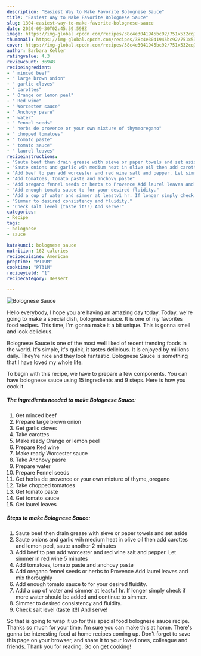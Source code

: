 ```yaml
---
description: "Easiest Way to Make Favorite Bolognese Sauce"
title: "Easiest Way to Make Favorite Bolognese Sauce"
slug: 1304-easiest-way-to-make-favorite-bolognese-sauce
date: 2020-09-30T02:45:59.598Z
image: https://img-global.cpcdn.com/recipes/38c4e3041945bc92/751x532cq70/bolognese-sauce-recipe-main-photo.jpg
thumbnail: https://img-global.cpcdn.com/recipes/38c4e3041945bc92/751x532cq70/bolognese-sauce-recipe-main-photo.jpg
cover: https://img-global.cpcdn.com/recipes/38c4e3041945bc92/751x532cq70/bolognese-sauce-recipe-main-photo.jpg
author: Barbara Keller
ratingvalue: 4.3
reviewcount: 36948
recipeingredient:
- " minced beef"
- " large brown onion"
- " garlic cloves"
- " carottes"
- " Orange or lemon peel"
- " Red wine"
- " Worcester sauce"
- " Anchovy pasre"
- " water"
- " Fennel seeds"
- " herbs de provence or your own mixture of thymeoregano"
- " chopped tomatoes"
- " tomato paste"
- " tomato sauce"
- " laurel leaves"
recipeinstructions:
- "Saute beef then drain grease with sieve or paper towels and set aside"
- "Saute onions and garlic wih medium heat in olive oil then add carottes and lemon peel, saute another 2 minutes"
- "Add beef to pan add worcester and red wine salt and pepper. Let simmer in red wine 5 minutes"
- "Add tomatoes, tomato paste and anchovy paste"
- "Add oregano fennel seeds or herbs to Provence Add laurel leaves and mix thoroughly"
- "Add enough tomato sauce to for your desired fluidity."
- "Add a cup of water and simmer at leastv1 hr. If longer simply check if more water should be added and continue to simmer."
- "Simmer to desired consistency and fluidity."
- "Check salt level (taste it!!) And serve!"
categories:
- Recipe
tags:
- bolognese
- sauce

katakunci: bolognese sauce 
nutrition: 162 calories
recipecuisine: American
preptime: "PT19M"
cooktime: "PT31M"
recipeyield: "1"
recipecategory: Dessert

---
```



![Bolognese Sauce](https://img-global.cpcdn.com/recipes/38c4e3041945bc92/751x532cq70/bolognese-sauce-recipe-main-photo.jpg)

Hello everybody, I hope you are having an amazing day today. Today, we're going to make a special dish, bolognese sauce. It is one of my favorites food recipes. This time, I'm gonna make it a bit unique. This is gonna smell and look delicious.



Bolognese Sauce is one of the most well liked of recent trending foods in the world. It's simple, it's quick, it tastes delicious. It is enjoyed by millions daily. They're nice and they look fantastic. Bolognese Sauce is something that I have loved my whole life.


To begin with this recipe, we have to prepare a few components. You can have bolognese sauce using 15 ingredients and 9 steps. Here is how you cook it.

<!--inarticleads1-->

##### The ingredients needed to make Bolognese Sauce:

1. Get  minced beef
1. Prepare  large brown onion
1. Get  garlic cloves
1. Take  carottes
1. Make ready  Orange or lemon peel
1. Prepare  Red wine
1. Make ready  Worcester sauce
1. Take  Anchovy pasre
1. Prepare  water
1. Prepare  Fennel seeds
1. Get  herbs de provence or your own mixture of thyme,,oregano
1. Take  chopped tomatoes
1. Get  tomato paste
1. Get  tomato sauce
1. Get  laurel leaves




<!--inarticleads2-->

##### Steps to make Bolognese Sauce:

1. Saute beef then drain grease with sieve or paper towels and set aside
1. Saute onions and garlic wih medium heat in olive oil then add carottes and lemon peel, saute another 2 minutes
1. Add beef to pan add worcester and red wine salt and pepper. Let simmer in red wine 5 minutes
1. Add tomatoes, tomato paste and anchovy paste
1. Add oregano fennel seeds or herbs to Provence Add laurel leaves and mix thoroughly
1. Add enough tomato sauce to for your desired fluidity.
1. Add a cup of water and simmer at leastv1 hr. If longer simply check if more water should be added and continue to simmer.
1. Simmer to desired consistency and fluidity.
1. Check salt level (taste it!!) And serve!




So that is going to wrap it up for this special food bolognese sauce recipe. Thanks so much for your time. I'm sure you can make this at home. There's gonna be interesting food at home recipes coming up. Don't forget to save this page on your browser, and share it to your loved ones, colleague and friends. Thank you for reading. Go on get cooking!
